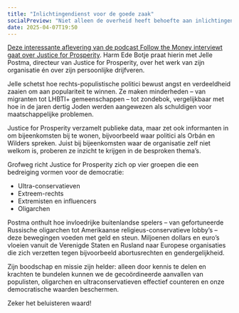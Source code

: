 ```yaml
---
title: "Inlichtingendienst voor de goede zaak"
socialPreview: "Niet alleen de overheid heeft behoefte aan inlichtingen."
date: 2025-04-07T19:50
---
```


[Deze interessante aflevering van de podcast Follow the Money interviewt gaat over Justice for Prosperity](https://www.ftm.nl/artikelen/sjabloon-ftm-interviewt-jelle-postma-justice-for-prosperity?share=FXtI35lEQm7n4WonaQovoVN0IX2Xz8B88uqMhnGSR34Qkqzgsi4%2BvKYch0Gp%2Br0%3D). Harm Ede Botje praat hierin met Jelle Postma, directeur van Justice for Prosperity, over het werk van zijn organisatie én over zijn persoonlijke drijfveren.

Jelle schetst hoe rechts-populistische politici bewust angst en verdeeldheid zaaien om aan populariteit te winnen. Ze maken minderheden – van migranten tot LHBTI+ gemeenschappen – tot zondebok, vergelijkbaar met hoe in de jaren dertig Joden werden aangewezen als schuldigen voor maatschappelijke problemen.

Justice for Prosperity verzamelt publieke data, maar zet ook informanten in om bijeenkomsten bij te wonen, bijvoorbeeld waar politici als Orbán en Wilders spreken. Juist bij bijeenkomsten waar de organisatie zelf niet welkom is, proberen ze inzicht te krijgen in de besproken thema’s.

Grofweg richt Justice for Prosperity zich op vier groepen die een bedreiging vormen voor de democratie:

- Ultra-conservatieven
- Extreem-rechts
- Extremisten en influencers
- Oligarchen

Postma onthult hoe invloedrijke buitenlandse spelers – van gefortuneerde Russische oligarchen tot Amerikaanse religieus-conservatieve lobby’s – deze bewegingen voeden met geld en steun. Miljoenen dollars en euro’s vloeien vanuit de Verenigde Staten en Rusland naar Europese organisaties die zich verzetten tegen bijvoorbeeld abortusrechten en gendergelijkheid.

Zijn boodschap en missie zijn helder: alleen door kennis te delen en krachten te bundelen kunnen we de gecoördineerde aanvallen van populisten, oligarchen en ultraconservatieven effectief counteren en onze democratische waarden beschermen.

Zeker het beluisteren waard!
